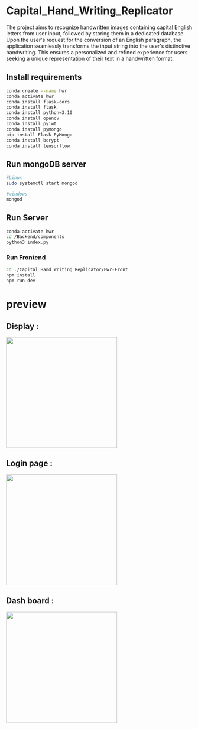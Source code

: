 # Capital_Hand_Writing_Replicator

The project aims to recognize handwritten images containing capital English letters from user input, followed by storing them in a dedicated database. Upon the user's request for the conversion of an English paragraph, the application seamlessly transforms the input string into the user's distinctive handwriting. This ensures a personalized and refined experience for users seeking a unique representation of their text in a handwritten format.

## Install requirements

```bash
conda create --name hwr
conda activate hwr
conda install flask-cors
conda install flask
conda install python=3.10
conda install opencv
conda install pyjwt
conda install pymongo
pip install Flask-PyMongo
conda install bcrypt
conda install tensorflow
```
## Run mongoDB server 
```bash
#Linux
sudo systemctl start mongod
```
```bash
#windows
mongod
```
## Run Server
```bash
conda activate hwr
cd /Backend/components
python3 index.py
```
### Run Frontend

```bash
cd ./Capital_Hand_Writing_Replicator/Hwr-Front
npm install
npm run dev
```
# preview 

## Display :

<img src="https://github.com/AGENTSJ/Capital_Hand_Writing_Replicator/assets/109428699/c13f2043-d66c-4306-8d05-623667868fc5" height="300px"/>

## Login page :

<img src="https://github.com/AGENTSJ/Capital_Hand_Writing_Replicator/assets/109428699/3c3aae1b-3c02-44ae-982f-fbe0853c3edb" height="300px">

## Dash board : 

<img src="https://github.com/AGENTSJ/Capital_Hand_Writing_Replicator/assets/109428699/5ffb047f-4ee5-4e13-b7db-0996d42c4b69" height="300px">











